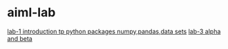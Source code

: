 # aiml-lab
[lab-1 introduction tp python packages numpy,pandas,data sets](https://github.com/udaykiran83358gmailcom/aiml-lab/blob/main/Copy_of_lab_o1_AIML.ipynb)
[lab-3 alpha and beta](https://github.com/udaykiran83358gmailcom/aiml-lab/blob/main/lab_3_alpha_and_beta.ipynb)
